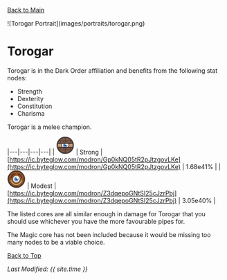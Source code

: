 [Back to Main](index.md)

<span id="torogar">
![Torogar Portrait](images/portraits/torogar.png)
</span>

# Torogar

Torogar is in the Dark Order affiliation and benefits from the following stat nodes:

* Strength
* Dexterity
* Constitution
* Charisma

Torogar is a melee champion.

|---|---|---|---|
| ![Strong Core](images/core_2_strong.png) | Strong | [https://ic.byteglow.com/modron/Gp0kNQ05tR2pJtzgovLKe](https://ic.byteglow.com/modron/Gp0kNQ05tR2pJtzgovLKe) | 1.68e41% |
| ![Modest Core](images/core_1_modest.png) | Modest | [https://ic.byteglow.com/modron/Z3dqepoGNtSI25cJzrPbj](https://ic.byteglow.com/modron/Z3dqepoGNtSI25cJzrPbj) | 3.05e40% |

The listed cores are all similar enough in damage for Torogar that you should use whichever you have the more favourable pipes for.

The Magic core has not been included because it would be missing too many nodes to be a viable choice.

[Back to Top](#top)

*Last Modified: {{ site.time }}*
